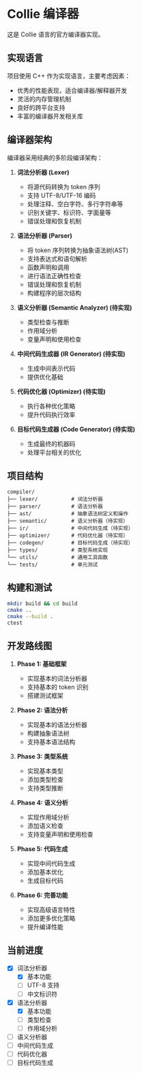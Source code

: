 # Collie 编译器

这是 Collie 语言的官方编译器实现。

## 实现语言

项目使用 C++ 作为实现语言，主要考虑因素：
- 优秀的性能表现，适合编译器/解释器开发
- 灵活的内存管理机制
- 良好的跨平台支持
- 丰富的编译器开发相关库

## 编译器架构

编译器采用经典的多阶段编译架构：

1. **词法分析器 (Lexer)**
   - 将源代码转换为 token 序列
   - 支持 UTF-8/UTF-16 编码
   - 处理注释、空白字符、多行字符串等
   - 识别关键字、标识符、字面量等
   - 错误处理和恢复机制

2. **语法分析器 (Parser)**
   - 将 token 序列转换为抽象语法树(AST)
   - 支持表达式和语句解析
   - 函数声明和调用
   - 进行语法正确性检查
   - 错误处理和恢复机制
   - 构建程序的层次结构

3. **语义分析器 (Semantic Analyzer) (待实现)**
   - 类型检查与推断
   - 作用域分析
   - 变量声明和使用检查

4. **中间代码生成器 (IR Generator) (待实现)**
   - 生成中间表示代码
   - 提供优化基础

5. **代码优化器 (Optimizer) (待实现)**
   - 执行各种优化策略
   - 提升代码执行效率

6. **目标代码生成器 (Code Generator) (待实现)**
   - 生成最终的机器码
   - 处理平台相关的优化

## 项目结构
```
compiler/
├── lexer/           # 词法分析器
├── parser/          # 语法分析器
├── ast/             # 抽象语法树定义和操作
├── semantic/        # 语义分析器（待实现）
├── ir/              # 中间代码生成（待实现）
├── optimizer/       # 代码优化器（待实现）
├── codegen/         # 目标代码生成（待实现）
├── types/           # 类型系统实现
└── utils/           # 通用工具函数
└── tests/           # 单元测试
```

## 构建和测试
```bash
mkdir build && cd build
cmake ..
cmake --build .
ctest
```

## 开发路线图

1. **Phase 1: 基础框架**
   - 实现基本的词法分析器
   - 支持基本的 token 识别
   - 搭建测试框架

2. **Phase 2: 语法分析**
   - 实现基本的语法分析器
   - 构建抽象语法树
   - 支持基本语法结构

3. **Phase 3: 类型系统**
   - 实现基本类型
   - 添加类型检查
   - 支持类型推断

4. **Phase 4: 语义分析**
   - 实现作用域分析
   - 添加语义检查
   - 支持变量声明和使用检查

5. **Phase 5: 代码生成**
   - 实现中间代码生成
   - 添加基本优化
   - 生成目标代码

6. **Phase 6: 完善功能**
   - 实现高级语言特性
   - 添加更多优化策略
   - 提升编译性能

## 当前进度
- [x] 词法分析器
  - [x] 基本功能
  - [ ] UTF-8 支持
  - [ ] 中文标识符
- [x] 语法分析器
  - [x] 基本功能
  - [ ] 类型检查
  - [ ] 作用域分析
- [ ] 语义分析器
- [ ] 中间代码生成
- [ ] 代码优化器
- [ ] 目标代码生成